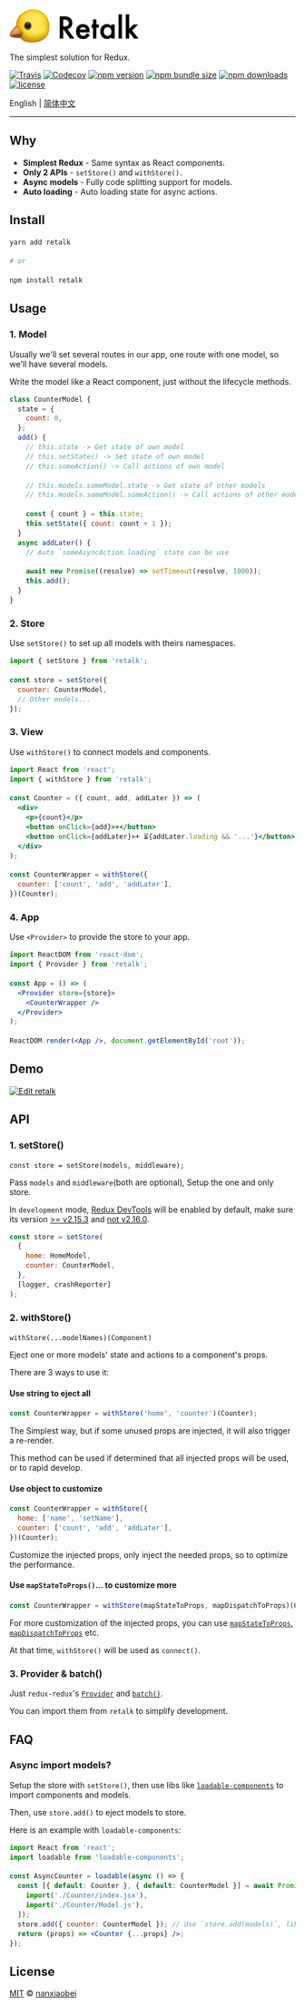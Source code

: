 <img src="./logo.png" width="228" alt="Retalk">

The simplest solution for Redux.

[![Travis](https://img.shields.io/travis/nanxiaobei/retalk.svg?style=flat-square)](https://travis-ci.org/nanxiaobei/retalk)
[![Codecov](https://img.shields.io/codecov/c/github/nanxiaobei/retalk.svg?style=flat-square)](https://codecov.io/gh/nanxiaobei/retalk)
[![npm version](https://img.shields.io/npm/v/retalk.svg?style=flat-square)](https://www.npmjs.com/package/retalk)
[![npm bundle size](https://img.shields.io/bundlephobia/minzip/retalk?style=flat-square)](https://bundlephobia.com/result?p=retalk)
[![npm downloads](https://img.shields.io/npm/dt/retalk.svg?style=flat-square)](http://www.npmtrends.com/retalk)
[![license](https://img.shields.io/github/license/nanxiaobei/retalk.svg?style=flat-square)](https://github.com/nanxiaobei/retalk/blob/master/LICENSE)

English | [简体中文](./README.zh-CN.md)

---

## Why

- **Simplest Redux** - Same syntax as React components.
- **Only 2 APIs** - `setStore()` and `withStore()`.
- **Async models** - Fully code splitting support for models.
- **Auto loading** - Auto loading state for async actions.

## Install

```sh
yarn add retalk

# or

npm install retalk

```

## Usage

### 1. Model

Usually we'll set several routes in our app, one route with one model, so we'll have several models.

Write the model like a React component, just without the lifecycle methods.

```js
class CounterModel {
  state = {
    count: 0,
  };
  add() {
    // this.state -> Get state of own model
    // this.setState() -> Set state of own model
    // this.someAction() -> Call actions of own model

    // this.models.someModel.state -> Get state of other models
    // this.models.someModel.someAction() -> Call actions of other models

    const { count } = this.state;
    this.setState({ count: count + 1 });
  }
  async addLater() {
    // Auto `someAsyncAction.loading` state can be use

    await new Promise((resolve) => setTimeout(resolve, 1000));
    this.add();
  }
}
```

### 2. Store

Use `setStore()` to set up all models with theirs namespaces.

```js
import { setStore } from 'retalk';

const store = setStore({
  counter: CounterModel,
  // Other models...
});
```

### 3. View

Use `withStore()` to connect models and components.

```jsx harmony
import React from 'react';
import { withStore } from 'retalk';

const Counter = ({ count, add, addLater }) => (
  <div>
    <p>{count}</p>
    <button onClick={add}>+</button>
    <button onClick={addLater}>+ ⏳{addLater.loading && '...'}</button>
  </div>
);

const CounterWrapper = withStore({
  counter: ['count', 'add', 'addLater'],
})(Counter);
```

### 4. App

Use `<Provider>` to provide the store to your app.

```jsx harmony
import ReactDOM from 'react-dom';
import { Provider } from 'retalk';

const App = () => (
  <Provider store={store}>
    <CounterWrapper />
  </Provider>
);

ReactDOM.render(<App />, document.getElementById('root'));
```

## Demo

[![Edit retalk](https://codesandbox.io/static/img/play-codesandbox.svg)](https://codesandbox.io/s/retalk-5l9mqnzvx?fontsize=14)

## API

### 1. setStore()

```
const store = setStore(models, middleware);
```

Pass `models` and `middleware`(both are optional), Setup the one and only store.

In `development` mode, [Redux DevTools](https://github.com/zalmoxisus/redux-devtools-extension) will be enabled by default, make sure its version [>= v2.15.3](https://github.com/reduxjs/redux/issues/2943) and [not v2.16.0](https://stackoverflow.com/a/53512072/6919133).

```js
const store = setStore(
  {
    home: HomeModel,
    counter: CounterModel,
  },
  [logger, crashReporter]
);
```

### 2. withStore()

`withStore(...modelNames)(Component)`

Eject one or more models' state and actions to a component's props.

There are 3 ways to use it:

#### Use string to eject all

```js
const CounterWrapper = withStore('home', 'counter')(Counter);
```

The Simplest way, but if some unused props are injected, it will also trigger a re-render.

This method can be used if determined that all injected props will be used, or to rapid develop.

#### Use object to customize

```js
const CounterWrapper = withStore({
  home: ['name', 'setName'],
  counter: ['count', 'add', 'addLater'],
})(Counter);
```

Customize the injected props, only inject the needed props, so to optimize the performance.

#### Use `mapStateToProps()`... to customize more

```js
const CounterWrapper = withStore(mapStateToProps, mapDispatchToProps)(Counter);
```

For more customization of the injected props, you can use [`mapStateToProps`, `mapDispatchToProps`](https://react-redux.js.org/api/connect) etc.

At that time, `withStore()` will be used as `connect()`.

### 3. Provider & batch()

Just `redux-redux`'s [`Provider`](https://react-redux.js.org/api/provider) and [`batch()`](https://react-redux.js.org/api/batch).

You can import them from `retalk` to simplify development.

## FAQ

### Async import models?

Setup the store with `setStore()`, then use libs like [`loadable-components`](https://github.com/smooth-code/loadable-components/#loading-multiple-resources-in-parallel) to import components and models.

Then, use `store.add()` to eject models to store.

Here is an example with `loadable-components`:

```jsx harmony
import React from 'react';
import loadable from 'loadable-components';

const AsyncCounter = loadable(async () => {
  const [{ default: Counter }, { default: CounterModel }] = await Promise.all([
    import('./Counter/index.jsx'),
    import('./Counter/Model.js'),
  ]);
  store.add({ counter: CounterModel }); // Use `store.add(models)`, like `setStore(models)`
  return (props) => <Counter {...props} />;
});
```

## License

[MIT](https://github.com/nanxiaobei/retalk/blob/master/LICENSE) © [nanxiaobei](https://mrlee.me/)
